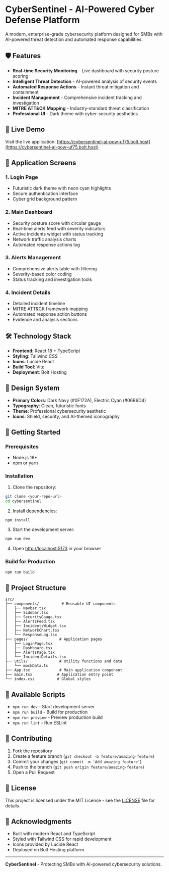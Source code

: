 # CyberSentinel - AI-Powered Cyber Defense Platform

A modern, enterprise-grade cybersecurity platform designed for SMBs with AI-powered threat detection and automated response capabilities.

## 🛡️ Features

- **Real-time Security Monitoring** - Live dashboard with security posture scoring
- **Intelligent Threat Detection** - AI-powered analysis of security events
- **Automated Response Actions** - Instant threat mitigation and containment
- **Incident Management** - Comprehensive incident tracking and investigation
- **MITRE ATT&CK Mapping** - Industry-standard threat classification
- **Professional UI** - Dark theme with cyber-security aesthetics

## 🚀 Live Demo

Visit the live application: [https://cybersentinel-ai-pow-uf75.bolt.host](https://cybersentinel-ai-pow-uf75.bolt.host)

## 📱 Application Screens

### 1. Login Page
- Futuristic dark theme with neon cyan highlights
- Secure authentication interface
- Cyber grid background pattern

### 2. Main Dashboard
- Security posture score with circular gauge
- Real-time alerts feed with severity indicators
- Active incidents widget with status tracking
- Network traffic analysis charts
- Automated response actions log

### 3. Alerts Management
- Comprehensive alerts table with filtering
- Severity-based color coding
- Status tracking and investigation tools

### 4. Incident Details
- Detailed incident timeline
- MITRE ATT&CK framework mapping
- Automated response action buttons
- Evidence and analysis sections

## 🛠️ Technology Stack

- **Frontend**: React 18 + TypeScript
- **Styling**: Tailwind CSS
- **Icons**: Lucide React
- **Build Tool**: Vite
- **Deployment**: Bolt Hosting

## 🎨 Design System

- **Primary Colors**: Dark Navy (#0F172A), Electric Cyan (#06B6D4)
- **Typography**: Clean, futuristic fonts
- **Theme**: Professional cybersecurity aesthetic
- **Icons**: Shield, security, and AI-themed iconography

## 🚀 Getting Started

### Prerequisites
- Node.js 18+ 
- npm or yarn

### Installation

1. Clone the repository:
```bash
git clone <your-repo-url>
cd cybersentinel
```

2. Install dependencies:
```bash
npm install
```

3. Start the development server:
```bash
npm run dev
```

4. Open [http://localhost:5173](http://localhost:5173) in your browser

### Build for Production

```bash
npm run build
```

## 📁 Project Structure

```
src/
├── components/          # Reusable UI components
│   ├── Navbar.tsx
│   ├── Sidebar.tsx
│   ├── SecurityGauge.tsx
│   ├── AlertsFeed.tsx
│   ├── IncidentsWidget.tsx
│   ├── NetworkChart.tsx
│   └── ResponseLog.tsx
├── pages/              # Application pages
│   ├── LoginPage.tsx
│   ├── Dashboard.tsx
│   ├── AlertsPage.tsx
│   └── IncidentDetails.tsx
├── utils/              # Utility functions and data
│   └── mockData.ts
├── App.tsx             # Main application component
├── main.tsx           # Application entry point
└── index.css          # Global styles
```

## 🔧 Available Scripts

- `npm run dev` - Start development server
- `npm run build` - Build for production
- `npm run preview` - Preview production build
- `npm run lint` - Run ESLint

## 🤝 Contributing

1. Fork the repository
2. Create a feature branch (`git checkout -b feature/amazing-feature`)
3. Commit your changes (`git commit -m 'Add amazing feature'`)
4. Push to the branch (`git push origin feature/amazing-feature`)
5. Open a Pull Request

## 📄 License

This project is licensed under the MIT License - see the [LICENSE](LICENSE) file for details.

## 🙏 Acknowledgments

- Built with modern React and TypeScript
- Styled with Tailwind CSS for rapid development
- Icons provided by Lucide React
- Deployed on Bolt Hosting platform

---

**CyberSentinel** - Protecting SMBs with AI-powered cybersecurity solutions.